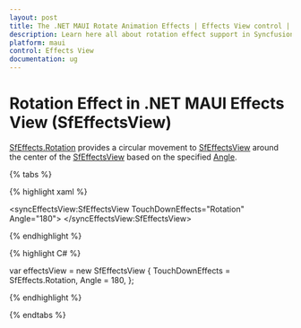 ```yaml
---
layout: post
title: The .NET MAUI Rotate Animation Effects | Effects View control | Syncfusion
description: Learn here all about rotation effect support in Syncfusion .NET MAUI Effects View (SfEffectsView) control and more.
platform: maui
control: Effects View
documentation: ug
---
```


# Rotation Effect in .NET MAUI Effects View (SfEffectsView)

[SfEffects.Rotation](https://help.syncfusion.com/cr/maui/Syncfusion.Maui.Core.SfEffects.html#Syncfusion_Maui_Core_SfEffects_Rotation) provides a circular movement to [SfEffectsView](https://help.syncfusion.com/cr/maui/Syncfusion.Maui.Core.SfEffectsView.html) around the center of the [SfEffectsView](https://help.syncfusion.com/cr/maui/Syncfusion.Maui.Core.SfEffectsView.html) based on the specified [Angle](https://help.syncfusion.com/cr/maui/Syncfusion.Maui.Core.SfEffectsView.html#Syncfusion_Maui_Core_SfEffectsView_Angle).

{% tabs %} 

{% highlight xaml %} 

<syncEffectsView:SfEffectsView
    TouchDownEffects="Rotation"
    Angle="180">
</syncEffectsView:SfEffectsView>

{% endhighlight %}

{% highlight C# %} 

var effectsView = new SfEffectsView
{
    TouchDownEffects = SfEffects.Rotation,
    Angle = 180,
};

{% endhighlight %}

{% endtabs %}